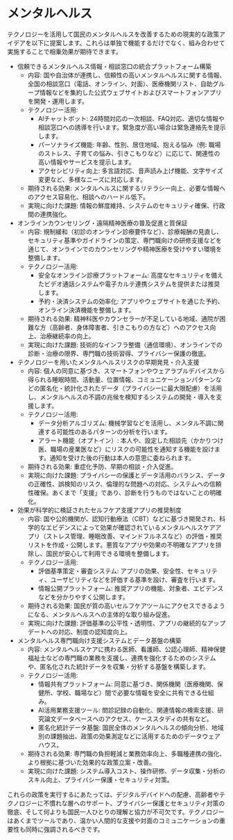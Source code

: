 # メンタルヘルス

テクノロジーを活用して国民のメンタルヘルスを改善するための現実的な政策アイデアを以下に提案します。これらは単独で機能するだけでなく、組み合わせて実施することで相乗効果が期待できます。

* 信頼できるメンタルヘルス情報・相談窓口の統合プラットフォーム構築
  * 内容: 国や自治体が連携し、信頼性の高いメンタルヘルスに関する情報、全国の相談窓口（電話、オンライン、対面）、医療機関リスト、自助グループ情報などを集約した公式ウェブサイトおよびスマートフォンアプリを開発・運用します。
  * テクノロジー活用:
    * AIチャットボット: 24時間対応の一次相談、FAQ対応、適切な情報や相談窓口への誘導を行います。緊急度が高い場合は緊急連絡先を提示します。
    * パーソナライズ機能: 年齢、性別、居住地域、抱える悩み（例: 職場のストレス、子育ての悩み、引きこもりなど）に応じて、関連性の高い情報やサービスを提示します。
    * アクセシビリティ向上: 多言語対応、音声読み上げ機能、文字サイズ変更など、多様なニーズに対応します。
  * 期待される効果: メンタルヘルスに関するリテラシー向上、必要な情報へのアクセス容易化、相談へのハードル低下。
  * 実現に向けた課題: 情報の鮮度維持、システムのセキュリティ確保、行政間の連携強化。
* オンラインカウンセリング・遠隔精神医療の普及促進と質保証
  * 内容: 規制緩和（初診のオンライン診療要件など）、診療報酬の見直し、セキュリティ基準やガイドラインの策定、専門職向けの研修支援などを通じて、オンラインでのカウンセリングや精神医療を受けやすい環境を整備します。
  * テクノロジー活用:
    * 安全なオンライン診療プラットフォーム: 高度なセキュリティを備えたビデオ通話システムや電子カルテ連携システムを提供または推奨します。
    * 予約・決済システムの効率化: アプリやウェブサイトを通じた予約、オンライン決済機能を整備します。
  * 期待される効果: 精神科医やカウンセラーが不足している地域、通院が困難な方（高齢者、身体障害者、引きこもりの方など）へのアクセス向上、治療継続率の向上。
  * 実現に向けた課題: 技術的なインフラ整備（通信環境）、オンラインでの診断・治療の限界、専門職の技術習得、プライバシー保護の徹底。
* テクノロジーを用いたメンタルヘルスリスクの早期発見・介入支援
  * 内容: 個人の同意に基づき、スマートフォンやウェアラブルデバイスから得られる睡眠時間、活動量、位置情報、コミュニケーションパターンなどの匿名化・統計化されたデータ（プライバシーに最大限配慮）を活用し、メンタルヘルスの不調の兆候を検知するシステムの開発・導入を支援します。
  * テクノロジー活用:
    * データ分析アルゴリズム: 機械学習などを活用し、メンタル不調に関連する可能性のあるパターンの分析を行います。
    * アラート機能（オプトイン）: 本人や、設定した相談先（かかりつけ医、職場の産業医など）にリスクの可能性を通知する機能を設けます。通知を受けた後の行動は本人の意思に委ねられます。
  * 期待される効果: 重症化予防、早期の相談・介入促進。
  * 実現に向けた課題: プライバシーの保護とデータ活用のバランス、データの正確性、誤検知のリスク、倫理的な問題への対応、システムへの信頼性確保。あくまで「支援」であり、診断を行うものではないことの明確化。
* 効果が科学的に検証されたセルフケア支援アプリの推奨制度
  * 内容: 国や公的機関が、認知行動療法（CBT）などに基づき開発され、科学的なエビデンスによって効果が確認されているメンタルヘルスケアアプリ（ストレス管理、睡眠改善、マインドフルネスなど）の評価・推奨リストを作成・公開します。悪質なアプリや効果の不明確なアプリを排除し、国民が安心して利用できる環境を整備します。
  * テクノロジー活用:
    * 評価基準策定・審査システム: アプリの効果、安全性、セキュリティ、ユーザビリティなどを評価する基準を設け、審査を行います。
    * 情報公開プラットフォーム: 推奨アプリの機能、対象者、エビデンスなどを分かりやすく公開します。
  * 期待される効果: 国民が質の高いセルフケアツールにアクセスできるようになる、メンタルヘルスへの主体的な取り組み促進。
  * 実現に向けた課題: 評価基準の公平性・透明性、アプリの継続的なアップデートへの対応、制度の認知度向上。
* メンタルヘルス専門職向け支援システムとデータ基盤の構築
  * 内容: メンタルヘルスケアに携わる医師、看護師、公認心理師、精神保健福祉士などの専門職の業務を支援し、連携を強化するためのシステムや、匿名化された統計データを収集・分析する基盤を構築します。
  * テクノロジー活用:
    * 情報共有プラットフォーム: 同意に基づき、関係機関（医療機関、保健所、学校、職場など）間で必要な情報を安全に共有できる仕組み。
    * AI活用業務支援ツール: 問診記録の自動化、関連情報の検索支援、研究論文データベースへのアクセス、ケーススタディの共有など。
    * 匿名化統計データ基盤: 国民全体のメンタルヘルスの傾向分析、地域別の課題抽出、政策の効果測定などに活用するためのデータウェアハウス。
  * 期待される効果: 専門職の負担軽減と業務効率向上、多職種連携の強化、より根拠に基づいた効果的な政策立案・改善。
  * 実現に向けた課題: システム導入コスト、操作研修、データ収集・分析のスキル向上、プライバシー保護・セキュリティ対策。

これらの政策を実行するにあたっては、デジタルデバイドへの配慮、高齢者やテクノロジーに不慣れな層へのサポート、プライバシー保護とセキュリティ対策の徹底、そして何よりも国民一人ひとりの理解と協力が不可欠です。テクノロジーはあくまでツールであり、温かい人間的な支援や対面のコミュニケーションの重要性も同時に強調されるべきです。
